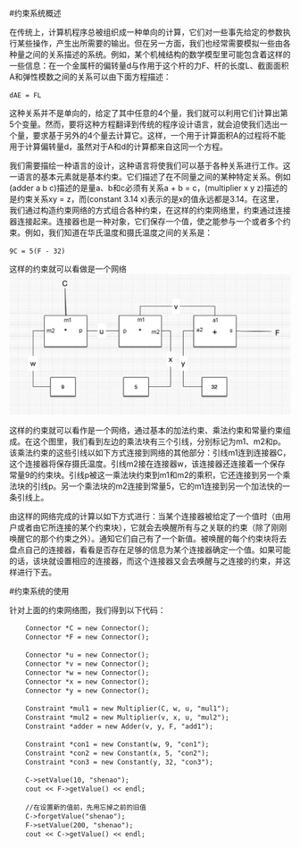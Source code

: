 #约束系统概述

在传统上，计算机程序总被组织成一种单向的计算，它们对一些事先给定的参数执行某些操作，产生出所需要的输出。但在另一方面，我们也经常需要模拟一些由各种量之间的关系描述的系统。例如，某个机械结构的数学模型里可能包含着这样的一些信息：在一个金属杆的偏转量d与作用于这个杆的力F、杆的长度L、截面面积A和弹性模数之间的关系可以由下面方程描述：

``
dAE = FL
``

这种关系并不是单向的，给定了其中任意的4个量，我们就可以利用它们计算出第5个变量。然而，要将这种方程翻译到传统的程序设计语言，就会迫使我们选出一个量，要求基于另外的4个量去计算它。这样，一个用于计算面积A的过程将不能用于计算偏转量d，虽然对于A和d的计算都来自这同一个方程。

我们需要描绘一种语言的设计，这种语言将使我们可以基于各种关系进行工作。这一语言的基本元素就是基本约束。它们描述了在不同量之间的某种特定关系。例如(adder a b c)描述的是量a、b和c必须有关系a + b = c，(multiplier x y z)描述的是约束关系xy = z，而(constant 3.14 x)表示的是x的值永远都是3.14。在这里，我们通过构造约束网络的方式组合各种约束，在这样的约束网络里，约束通过连接器连接起来。连接器也是一种对象，它们保存一个值，使之能参与一个或者多个约束。例如，我们知道在华氏温度和摄氏温度之间的关系是：

``
9C = 5(F - 32)
``

这样的约束就可以看做是一个网络
 ![image](https://raw.githubusercontent.com/shenao78/Constraint/master/58F2A45C-6571-4E04-A69B-32321B6F187E.png)
 
 这样的约束就可以看作是一个网络，通过基本的加法约束、乘法约束和常量约束组成。在这个图里，我们看到左边的乘法块有三个引线，分别标记为m1、m2和p。该乘法约束的这些引线以如下方式连接到网络的其他部分：引线m1连到连接器C，这个连接器将保存摄氏温度。引线m2接在连接器w，该连接器还连接着一个保存常量9的约束块。引线p被这一乘法块约束到m1和m2的乘积，它还连接到另一个乘法块的引线p。另一个乘法块的m2连接到常量5，它的m1连接到另一个加法快的一条引线上。
 
 由这样的网络完成的计算以如下方式进行：当某个连接器被给定了一个值时（由用户或者由它所连接的某个约束块），它就会去唤醒所有与之关联的约束（除了刚刚唤醒它的那个约束之外）。通知它们自己有了一个新值。被唤醒的每个约束块将去盘点自己的连接器，看看是否存在足够的信息为某个连接器确定一个值。如果可能的话，该块就设置相应的连接器，而这个连接器又会去唤醒与之连接的约束，并这样进行下去。
 
#约束系统的使用

针对上面的约束网络图，我们得到以下代码：

```
    Connector *C = new Connector();
    Connector *F = new Connector();

    Connector *u = new Connector();
    Connector *v = new Connector();
    Connector *w = new Connector();
    Connector *x = new Connector();
    Connector *y = new Connector();

    Constraint *mul1 = new Multiplier(C, w, u, "mul1");
    Constraint *mul2 = new Multiplier(v, x, u, "mul2");
    Constraint *adder = new Adder(v, y, F, "add1");

    Constraint *con1 = new Constant(w, 9, "con1");
    Constraint *con2 = new Constant(x, 5, "con2");
    Constraint *con3 = new Constant(y, 32, "con3");

    C->setValue(10, "shenao");
    cout << F->getValue() << endl;

    //在设置新的值前，先用忘掉之前的旧值
    C->forgetValue("shenao");
    F->setValue(200, "shenao");
    cout << C->getValue() << endl;
```
